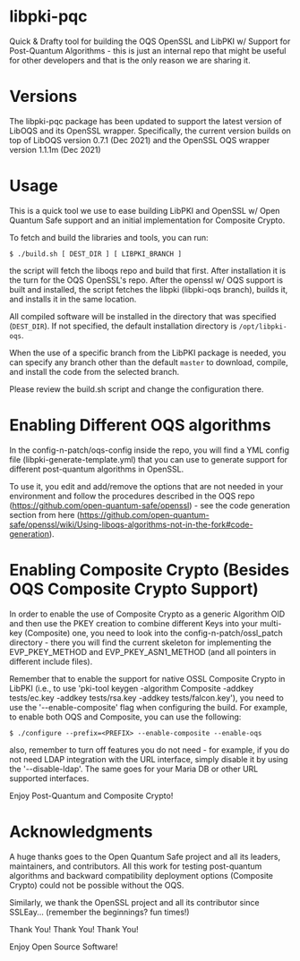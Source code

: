 # libpki-pqc

Quick & Drafty tool for building the OQS OpenSSL and LibPKI w/ Support for Post-Quantum Algorithms - this is just an internal repo that might be useful for other developers and that is the only reason we are sharing it.

# Versions

The libpki-pqc package has been updated to support the latest version of LibOQS and its OpenSSL wrapper.
Specifically, the current version builds on top of LibOQS version 0.7.1 (Dec 2021) and the OpenSSL OQS
wrapper version 1.1.1m (Dec 2021)

# Usage
This is a quick tool we use to ease building LibPKI and OpenSSL w/ Open Quantum Safe support and an initial implementation for Composite Crypto.

To fetch and build the libraries and tools, you can run:
```
$ ./build.sh [ DEST_DIR ] [ LIBPKI_BRANCH ]
```
the script will fetch the liboqs repo and build that first. After installation it is the turn for the OQS OpenSSL's repo. After the openssl w/ OQS support is built and installed, the script fetches the libpki (libpki-oqs branch), builds it, and installs it in the same location. 

All compiled software will be installed in the directory that was specified (`DEST_DIR`). If not specified, the default
installation directory is `/opt/libpki-oqs`.

When the use of a specific branch from the LibPKI package is needed, you can specify any branch other than the default
`master` to download, compile, and install the code from the selected branch.

Please review the build.sh script and change the configuration there.

# Enabling Different OQS algorithms

In the config-n-patch/oqs-config inside the repo, you will find a YML config file (libpki-generate-template.yml) that you can use to generate support for different post-quantum algorithms in OpenSSL.

To use it, you edit and add/remove the options that are not needed in your environment and follow the procedures described in the OQS repo (https://github.com/open-quantum-safe/openssl) - see the code generation section from here (https://github.com/open-quantum-safe/openssl/wiki/Using-liboqs-algorithms-not-in-the-fork#code-generation).

# Enabling Composite Crypto (Besides OQS Composite Crypto Support)

In order to enable the use of Composite Crypto as a generic Algorithm OID and then use the PKEY creation to combine different Keys into your multi-key (Composite) one, you need to look into the config-n-patch/ossl_patch directory - there you will find the current skeleton for implementing the EVP_PKEY_METHOD and EVP_PKEY_ASN1_METHOD (and all pointers in different include files).

Remember that to enable the support for native OSSL Composite Crypto in LibPKI (i.e., to use 'pki-tool keygen -algorithm Composite -addkey tests/ec.key -addkey tests/rsa.key -addkey tests/falcon.key'), you need to use the '--enable-composite' flag when configuring the build. For example, to enable both OQS and Composite, you can use the following:

```
$ ./configure --prefix=<PREFIX> --enable-composite --enable-oqs
```

also, remember to turn off features you do not need - for example, if you do not need LDAP integration with the URL interface, simply disable it by using the '--disable-ldap'. The same goes for your Maria DB or other URL supported interfaces.

Enjoy Post-Quantum and Composite Crypto!

# Acknowledgments

A huge thanks goes to the Open Quantum Safe project and all its leaders, maintainers, and contributors. All this work for testing post-quantum algorithms and backward compatibility deployment options (Composite Crypto) could not be possible without the OQS.

Similarly, we thank the OpenSSL project and all its contributor since SSLEay... (remember the beginnings? fun times!)

Thank You! Thank You! Thank You!

Enjoy Open Source Software!
